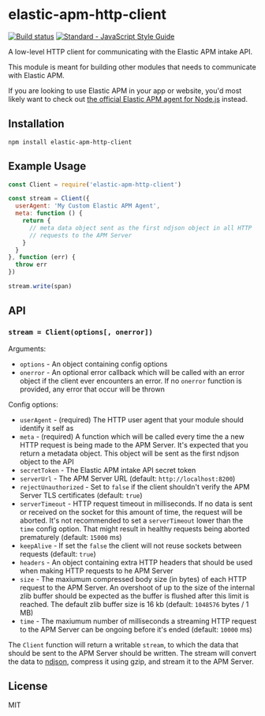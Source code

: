 # elastic-apm-http-client

[![Build status](https://travis-ci.org/elastic/apm-nodejs-http-client.svg?branch=master)](https://travis-ci.org/elastic/apm-nodejs-http-client)
[![Standard - JavaScript Style Guide](https://img.shields.io/badge/code%20style-standard-brightgreen.svg?style=flat)](https://github.com/feross/standard)

A low-level HTTP client for communicating with the Elastic APM intake
API.

This module is meant for building other modules that needs to
communicate with Elastic APM.

If you are looking to use Elastic APM in your app or website, you'd most
likely want to check out [the official Elastic APM agent for
Node.js](https://github.com/elastic/apm-agent-nodejs) instead.

## Installation

```
npm install elastic-apm-http-client
```

## Example Usage

```js
const Client = require('elastic-apm-http-client')

const stream = Client({
  userAgent: 'My Custom Elastic APM Agent',
  meta: function () {
    return {
      // meta data object sent as the first ndjson object in all HTTP
      // requests to the APM Server
    }
  }
}, function (err) {
  throw err
})

stream.write(span)
```

## API

### `stream = Client(options[, onerror])`

Arguments:

- `options` - An object containing config options
- `onerror` - An optional error callback which will be called with an
  error object if the client ever encounters an error. If no `onerror`
  function is provided, any error that occur will be thrown

Config options:

- `userAgent` - (required) The HTTP user agent that your module should
  identify it self as
- `meta` - (required) A function which will be called every time the a
  new HTTP request is being made to the APM Server. It's expected that
  you return a metadata object. This object will be sent as the first
  ndjson object to the API
- `secretToken` - The Elastic APM intake API secret token
- `serverUrl` - The APM Server URL (default: `http://localhost:8200`)
- `rejectUnauthorized` - Set to `false` if the client shouldn't verify
  the APM Server TLS certificates (default: `true`)
- `serverTimeout` - HTTP request timeout in milliseconds. If no data is
  sent or received on the socket for this amount of time, the request
  will be aborted. It's not recommended to set a `serverTimeout` lower
  than the `time` config option. That might result in healthy requests
  being aborted prematurely (default: `15000` ms)
- `keepAlive` - If set the `false` the client will not reuse sockets
  between requests (default: `true`)
- `headers` - An object containing extra HTTP headers that should be
  used when making HTTP requests to he APM Server
- `size` - The maxiumum compressed body size (in bytes) of each HTTP
  request to the APM Server. An overshoot of up to the size of the
  internal zlib buffer should be expected as the buffer is flushed after
  this limit is reached. The default zlib buffer size is 16 kb (default:
  `1048576` bytes / 1 MB)
- `time` - The maxiumum number of milliseconds a streaming HTTP request
  to the APM Server can be ongoing before it's ended (default: `10000`
  ms)

The `Client` function will return a writable `stream`, to which the data
that should be sent to the APM Server should be written. The stream will
convert the data to [ndjson](http://ndjson.org), compress it using gzip,
and stream it to the APM Server.

## License

MIT
